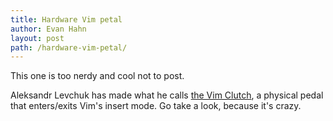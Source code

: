 ```yaml
---
title: Hardware Vim petal
author: Evan Hahn
layout: post
path: /hardware-vim-petal/
---
```


This one is too nerdy and cool not to post.

Aleksandr Levchuk has made what he calls [the Vim Clutch](https://github.com/alevchuk/vim-clutch/blob/master/README.md), a physical pedal that enters/exits Vim's insert mode. Go take a look, because it's crazy.
